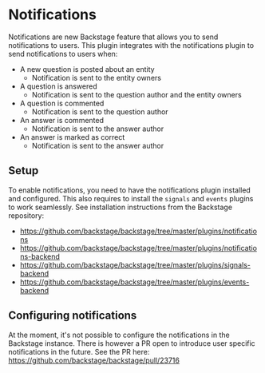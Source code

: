 # Notifications

Notifications are new Backstage feature that allows you to send notifications to users.
This plugin integrates with the notifications plugin to send notifications to users when:

- A new question is posted about an entity
  - Notification is sent to the entity owners
- A question is answered
  - Notification is sent to the question author and the entity owners
- A question is commented
  - Notification is sent to the question author
- An answer is commented
  - Notification is sent to the answer author
- An answer is marked as correct
  - Notification is sent to the answer author

## Setup

To enable notifications, you need to have the notifications plugin installed and configured.
This also requires to install the `signals` and `events` plugins to work seamlessly. See installation
instructions from the Backstage repository:

- https://github.com/backstage/backstage/tree/master/plugins/notifications
- https://github.com/backstage/backstage/tree/master/plugins/notifications-backend
- https://github.com/backstage/backstage/tree/master/plugins/signals-backend
- https://github.com/backstage/backstage/tree/master/plugins/events-backend

## Configuring notifications

At the moment, it's not possible to configure the notifications in the Backstage instance. There
is however a PR open to introduce user specific notifications in the future. See the PR here:
https://github.com/backstage/backstage/pull/23716
